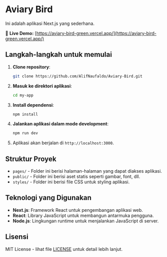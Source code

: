 
# Aviary Bird

Ini adalah aplikasi Next.js yang sederhana.

🚀 **Live Demo:** [https://aviary-bird-green.vercel.app/](https://aviary-bird-green.vercel.app/)

## Langkah-langkah untuk memulai

1. **Clone repository**:
   ```bash
   git clone https://github.com/AlifNaufaldo/Aviary-Bird.git
   ```

2. **Masuk ke direktori aplikasi**:
   ```bash
   cd my-app
   ```

3. **Install dependensi**:
   ```bash
   npm install
   ```

4. **Jalankan aplikasi dalam mode development**:
   ```bash
   npm run dev
   ```

5. Aplikasi akan berjalan di `http://localhost:3000`.

## Struktur Proyek

- `pages/` - Folder ini berisi halaman-halaman yang dapat diakses aplikasi.
- `public/` - Folder ini berisi aset statis seperti gambar, font, dll.
- `styles/` - Folder ini berisi file CSS untuk styling aplikasi.

## Teknologi yang Digunakan

- **Next.js**: Framework React untuk pengembangan aplikasi web.
- **React**: Library JavaScript untuk membangun antarmuka pengguna.
- **Node.js**: Lingkungan runtime untuk menjalankan JavaScript di server.

## Lisensi

MIT License - lihat file [LICENSE](LICENSE) untuk detail lebih lanjut.
